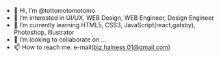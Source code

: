 - 👋 Hi, I’m @tottomotomotomo
- 👀 I’m interested in UI/UX, WEB Design, WEB Engineer, Design Engineer
- 🌱 I’m currently learning HTML5, CSS3, JavaScript(react,gatsby), Photoshop, Illustrator
- 💞️ I’m looking to collaborate on ...
- 📫 How to reach me. e-mail(biz.halness.01@gmail.com)

<!---
tottomotomotomo/tottomotomotomo is a ✨ special ✨ repository because its `README.md` (this file) appears on your GitHub profile.
You can click the Preview link to take a look at your changes.
--->
